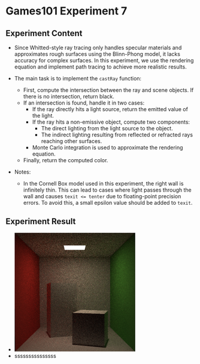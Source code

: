 # Games101 Experiment 7

## Experiment Content

- Since Whitted-style ray tracing only handles specular materials and approximates rough surfaces using the Blinn-Phong model, it lacks accuracy for complex surfaces. In this experiment, we use the rendering equation and implement path tracing to achieve more realistic results.
- The main task is to implement the `castRay` function:
  - First, compute the intersection between the ray and scene objects. If there is no intersection, return black.
  - If an intersection is found, handle it in two cases:
    - If the ray directly hits a light source, return the emitted value of the light.
    - If the ray hits a non-emissive object, compute two components:
      - The direct lighting from the light source to the object.
      - The indirect lighting resulting from reflected or refracted rays reaching other surfaces.
    - Monte Carlo integration is used to approximate the rendering equation.
  - Finally, return the computed color.

- Notes:
  - In the Cornell Box model used in this experiment, the right wall is infinitely thin. This can lead to cases where light passes through the wall and causes `texit <= tenter` due to floating-point precision errors. To avoid this, a small epsilon value should be added to `texit`.

## Experiment Result

- <img src="https://github.com/corgiInequation/Games101_pathTracing/blob/main/image.png" alt="path-tracing-result" width="67%" />
- sssssssssssssss

